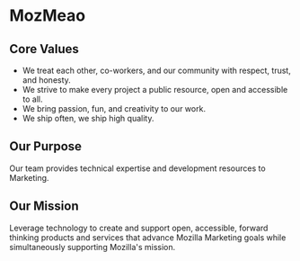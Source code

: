 # MozMeao

## Core Values

* We treat each other, co-workers, and our community with respect, trust, and honesty.
* We strive to make every project a public resource, open and accessible to all.
* We bring passion, fun, and creativity to our work. 
* We ship often, we ship high quality.


## Our Purpose 

Our team provides technical expertise and development resources to Marketing.


## Our Mission 

Leverage technology to create and support open, accessible, forward thinking products and services 
that advance Mozilla Marketing goals while simultaneously supporting Mozilla's mission.

